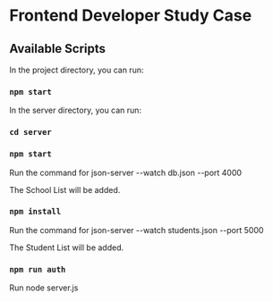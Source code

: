 # Frontend Developer Study Case



## Available Scripts

In the project directory, you can run:

### `npm start`

In the server directory, you can run:

### `cd server`
### `npm start`

Run the command for json-server --watch db.json --port 4000

The School List will be added.


### `npm install`

Run the command for json-server --watch students.json --port 5000 

The Student List will be added.

### `npm run auth`

Run node server.js


